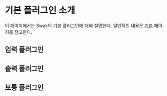 # 기본 플러그인 소개

이 페이지에서는 Swak의 기본 플러그인에 대해 설명한다. 일반적인 내용은 [기본](../../README.md) 페이지를 참고한다.

## 입력 플러그인

## 출력 플러그인

## 보통 플러그인


